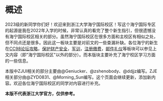 # 概述

2023级的新同学你们好！欢迎来到浙江大学海宁国际校区！写这个海宁国际专区的起源是我在2022年入学的时候，非常认真的看完了整个新生指引，但很遗憾没有海宁国际校区相关的部分。虽然海宁国际校区在很多方面和主校区有相似之处，但不同点还是很多。因此这一板块主要是对前文的一些查漏补缺。各位海宁的新生在[CC98论坛攻略](../cc98.md)，[保护财产安全](../callout.md)，[军训](../military_training/time.md)，[注册缴费](../registration/fee.md)，[邮件礼仪](../learning/email_etiquette.md)等板块可以参见上文内容（即"海宁国际校区"以外的部分）。而本版块主要补充了海宁校区学习方面的一些信息。  

本版中ZJUI相关的部分主要由@Geniucker、@zshenobody、@ddjjz编写。ZJE相关部分由@ZYD0831、@Morning_Sun编写。这个页面会继续更新，添加新内容。欢迎各位海宁国际校区的同学对内容进行补充。  

**本版不代表浙江大学官方，仅供参考。**  
